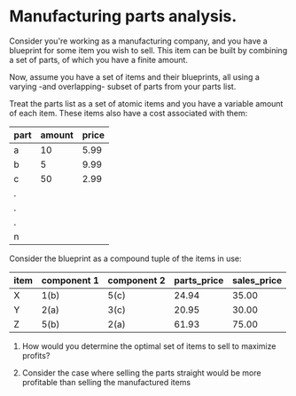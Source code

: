 # Manufacturing parts analysis.

Consider you're working as a manufacturing company, and you have a blueprint for some item you wish to sell. 
This item can be built by combining a set of parts, of which you have a finite amount.

Now, assume you have a set of items and their blueprints, all using a varying -and overlapping- subset of parts from
your parts list.

Treat the parts list as a set of atomic items and you have a variable amount of each item. These items also have a cost associated with them:

 part   | amount | price 
 ------ | ------ | ----- 
 a | 10 | 5.99
b | 5 | 9.99
c | 50 | 2.99
. | |
. | |
. | |
n | |

Consider the blueprint as a compound tuple of the items in use:

| item  | component 1 | component 2 | parts\_price | sales\_price |
| ----- | ----------- | ----------- | ------------ | ------------ |
X | 1(b) | 5(c) | 24.94 | 35.00
Y | 2(a) | 3(c) | 20.95 | 30.00
Z | 5(b) | 2(a) | 61.93 | 75.00


1. How would you determine the optimal set of items to sell to maximize profits?

1. Consider the case where selling the parts straight would be more profitable than selling the manufactured items

